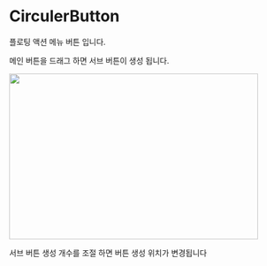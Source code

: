 # CirculerButton

플로팅 액션 메뉴 버튼 입니다.

메인 버튼을 드래그 하면 서브 버튼이 생성 됩니다.

<img src="C:\Users\tj-bu\Projects\GitHubReposi/to/CirculerButton.gif" width="450px" height="300px"    ></img><br/>

서브 버튼 생성 개수를 조절 하면 버튼 생성 위치가 변경됩니다